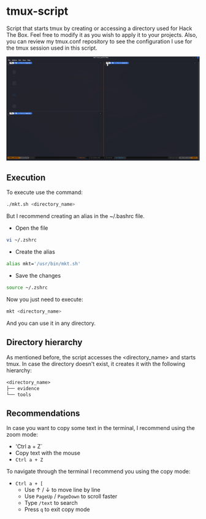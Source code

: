 # tmux-script
Script that starts tmux by creating or accessing a directory used for Hack The Box. Feel free to modify it as you wish to apply it to your projects.
Also, you can review my tmux.conf repository to see the configuration I use for the tmux session used in this script.

![screenshot](https://github.com/R-kill-9/tmux.conf/blob/main/mkt.png)

## Execution
To execute use the command:
```bash
./mkt.sh <directory_name>
```
 But I recommend creating an alias in the ~/.bashrc file.
 - Open the file
 ```bash
 vi ~/.zshrc
 ```
 - Create the alias
 ```bash
 alias mkt='/usr/bin/mkt.sh'
 ```
 - Save the changes
 ```bash
 source ~/.zshrc
 ```
Now you just need to execute:
```bash
mkt <directory_name>
```
And you can use it in any directory.


## Directory hierarchy
As mentioned before, the script accesses the <directory_name> and starts tmux. In case the directory doesn't exist, it creates it with the following hierarchy:

    <directory_name>
    ├── evidence
    └── tools
   
   
## Recommendations
In case you want to copy some text in the terminal, I recommend using the zoom mode: 
- 'Ctrl a + Z`
- Copy text with the mouse
- `Ctrl a + Z`

To navigate through the terminal I recommend you using the copy mode:
- `Ctrl a + [`
  - Use ↑ / ↓ to move line by line
  - Use `PageUp` / `PageDown` to scroll faster
  - Type `/text` to search
  - Press `q` to exit copy mode
